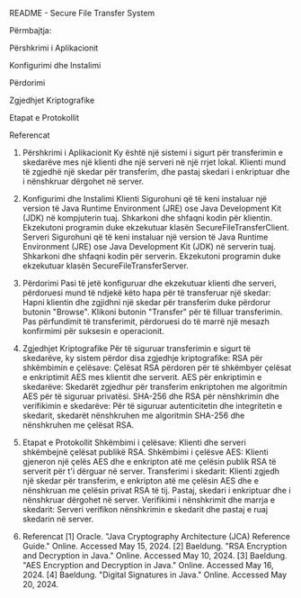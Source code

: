 README - Secure File Transfer System

Përmbajtja:

Përshkrimi i Aplikacionit  

Konfigurimi dhe Instalimi  

Përdorimi  

Zgjedhjet Kriptografike  

Etapat e Protokollit  

Referencat  

1. Përshkrimi i Aplikacionit
Ky është një sistemi i sigurt për transferimin e skedarëve mes një klienti dhe një serveri në një rrjet lokal. Klienti mund të zgjedhë një skedar për transferim, dhe pastaj skedari i enkriptuar dhe i nënshkruar dërgohet në server.

2. Konfigurimi dhe Instalimi
Klienti
Sigurohuni që të keni instaluar një version të Java Runtime Environment (JRE) ose Java Development Kit (JDK) në kompjuterin tuaj.
Shkarkoni dhe shfaqni kodin për klientin.
Ekzekutoni programin duke ekzekutuar klasën SecureFileTransferClient.
Serveri
Sigurohuni që të keni instaluar një version të Java Runtime Environment (JRE) ose Java Development Kit (JDK) në serverin tuaj.
Shkarkoni dhe shfaqni kodin për serverin.
Ekzekutoni programin duke ekzekutuar klasën SecureFileTransferServer.

3. Përdorimi
Pasi të jetë konfiguruar dhe ekzekutuar klienti dhe serveri, përdoruesi mund të ndjekë këto hapa për të transferuar një skedar:
Hapni klientin dhe zgjidhni një skedar për transferim duke përdorur butonin "Browse".
Klikoni butonin "Transfer" për të filluar transferimin.
Pas përfundimit të transferimit, përdoruesi do të marrë një mesazh konfirmimi për suksesin e operacionit.
4. Zgjedhjet Kriptografike
Për të siguruar transferimin e sigurt të skedarëve, ky sistem përdor disa zgjedhje kriptografike:
RSA për shkëmbimin e çelësave: Çelësat RSA përdoren për të shkëmbyer çelësat e enkriptimit AES mes klientit dhe serverit.
AES për enkriptimin e skedarëve: Skedarët zgjedhur për transferim enkriptohen me algoritmin AES për të siguruar privatësi.
SHA-256 dhe RSA për nënshkrimin dhe verifikimin e skedarëve: Për të siguruar autenticitetin dhe integritetin e skedarit, skedarët nënshkruhen me algoritmin SHA-256 dhe nënshkruhen me çelësat RSA.

5. Etapat e Protokollit
Shkëmbimi i çelësave: Klienti dhe serveri shkëmbejnë çelësat publikë RSA.
Shkëmbimi i çelësve AES: Klienti gjeneron një çelës AES dhe e enkripton atë me çelësin publik RSA të serverit për t'i dërguar në server.
Transferimi i skedarit: Klienti zgjedh një skedar për transferim, e enkripton atë me çelësin AES dhe e nënshkruan me çelësin privat RSA të tij. Pastaj, skedari i enkriptuar dhe i nënshkruar dërgohet në server.
Verifikimi i nënshkrimit dhe marrja e skedarit: Serveri verifikon nënshkrimin e skedarit dhe pastaj e ruaj skedarin në server.

6. Referencat
[1] Oracle. "Java Cryptography Architecture (JCA) Reference Guide." Online. Accessed May 15, 2024.
[2] Baeldung. "RSA Encryption and Decryption in Java." Online. Accessed May 10, 2024.
[3] Baeldung. "AES Encryption and Decryption in Java." Online. Accessed May 16, 2024.
[4] Baeldung. "Digital Signatures in Java." Online. Accessed May 20, 2024.

